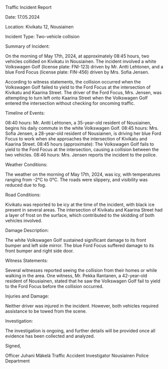 Traffic Incident Report

Date: 17.05.2024

Location: Kivikatu 12, Nousiainen

Incident Type: Two-vehicle collision

Summary of Incident:

On the morning of May 17th, 2024, at approximately 08:45 hours, two vehicles collided on Kivikatu in Nousiainen. The incident involved a white Volkswagen Golf (license plate: FNI-123) driven by Mr. Antti Lehtonen, and a blue Ford Focus (license plate: FIN-456) driven by Mrs. Sofia Jensen.

According to witness statements, the collision occurred when the Volkswagen Golf failed to yield to the Ford Focus at the intersection of Kivikatu and Kaarina Street. The driver of the Ford Focus, Mrs. Jensen, was attempting to turn left onto Kaarina Street when the Volkswagen Golf entered the intersection without checking for oncoming traffic.

Timeline of Events:

08:40 hours: Mr. Antti Lehtonen, a 35-year-old resident of Nousiainen, begins his daily commute in the white Volkswagen Golf.
08:45 hours: Mrs. Sofia Jensen, a 28-year-old resident of Nousiainen, is driving her blue Ford Focus to work when she approaches the intersection of Kivikatu and Kaarina Street.
08:45 hours (approximate): The Volkswagen Golf fails to yield to the Ford Focus at the intersection, causing a collision between the two vehicles.
08:46 hours: Mrs. Jensen reports the incident to the police.

Weather Conditions:

The weather on the morning of May 17th, 2024, was icy, with temperatures ranging from -2°C to 0°C. The roads were slippery, and visibility was reduced due to fog.

Road Conditions:

Kivikatu was reported to be icy at the time of the incident, with black ice present in several areas. The intersection of Kivikatu and Kaarina Street had a layer of frost on the surface, which contributed to the skidding of both vehicles involved.

Damage Description:

The white Volkswagen Golf sustained significant damage to its front bumper and left side mirror. The blue Ford Focus suffered damage to its front bumper and right side door.

Witness Statements:

Several witnesses reported seeing the collision from their homes or while walking in the area. One witness, Mr. Pekka Rantanen, a 42-year-old resident of Nousiainen, stated that he saw the Volkswagen Golf fail to yield to the Ford Focus before the collision occurred.

Injuries and Damage:

Neither driver was injured in the incident. However, both vehicles required assistance to be towed from the scene.

Investigation:

The investigation is ongoing, and further details will be provided once all evidence has been collected and analyzed.

Signed,

Officer Juhani Mäkelä
Traffic Accident Investigator
Nousiainen Police Department